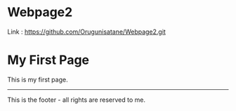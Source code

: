 # Webpage2

Link : https://github.com/Orugunisatane/Webpage2.git

<html>
    <head>
    </head>
    <body>
        <h1>My First Page</h1>
        <p>This is my first page.</p>
        <hr>
        <p>This is the footer - all rights are reserved to me.</p>
    </body>
</html>
